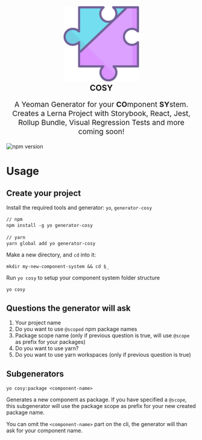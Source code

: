 <h2 align="center">
  <img src="https://raw.githubusercontent.com/matthiaskomarek/cosy/master/other/logo.png" alt="cosy" title="cosy" width="200">
  <br>
  COSY
  <br>
</h2>
<p align="center" style="font-size: 1.2rem;">A Yeoman Generator for your <strong>CO</strong>mponent <strong>SY</strong>stem.<br> Creates a Lerna Project with Storybook, React, Jest, Rollup Bundle, Visual Regression Tests and more coming soon!</p>
<img src="https://img.shields.io/npm/v/generator-cosy.svg" alt="npm version">

# Usage

## Create your project

Install the required tools and generator: `yo`, `generator-cosy`
```
// npm
npm install -g yo generator-cosy

// yarn
yarn global add yo generator-cosy
```

Make a new directory, and `cd` into it:
```
mkdir my-new-component-system && cd $_
```

Run `yo cosy` to setup your component system folder structure
```
yo cosy
```

## Questions the generator will ask

1. Your project name
2. Do you want to use `@scoped` npm package names
3. Package scope name (only if previous question is true, will use `@scope` as prefix for your packages)
4. Do you want to use yarn?
5. Do you want to use yarn workspaces (only if previous question is true)

## Subgenerators

```
yo cosy:package <component-name>
```

Generates a new component as package.
If you have specified a `@scope`, this subgenerator will use the package scope as prefix for your new created package name.

You can omit the `<component-name>` part on the cli, the generator will than ask for your component name.

